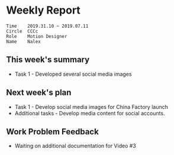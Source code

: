 # Weekly Report 
```
Time	2019.31.10 ~ 2019.07.11
Circle	CCCc
Role	Motion Designer
Name	Nalex
```
## This week's summary
- Task 1 - Developed several social media images

## Next week's plan

- Task 1 - Develop social media images for China Factory launch
- Additional tasks - Develop media content for social accounts.

## Work Problem Feedback
- Waiting on additional documentation for Video #3

